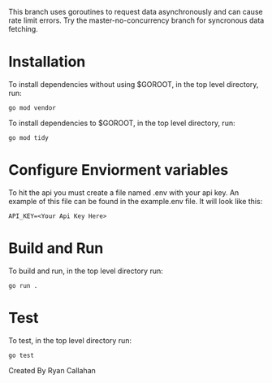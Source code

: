 This branch uses goroutines to request data asynchronously and can cause rate limit errors. Try the master-no-concurrency branch for syncronous data fetching. 

# Installation 
To install dependencies without using $GOROOT, in the top level directory, run:
```
go mod vendor
```
To install dependencies to $GOROOT, in the top level directory, run:
```
go mod tidy
```

# Configure Enviorment variables
To hit the api you must create a file named .env with your api key. An example of this file can be found in the example.env file. It will look like this:
```
API_KEY=<Your Api Key Here>
```

# Build and Run
To build and run, in the top level directory run:
```
go run .
```
# Test
To test, in the top level directory run:
```
go test
```

Created By Ryan Callahan

